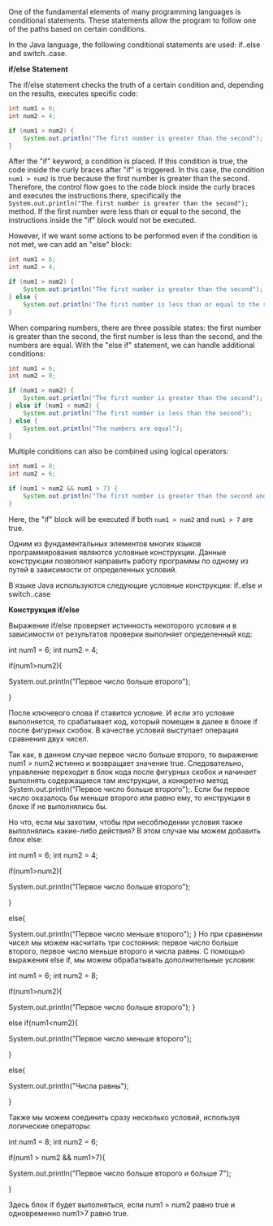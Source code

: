 One of the fundamental elements of many programming languages is conditional statements. These statements allow the program to follow one of the paths based on certain conditions.

In the Java language, the following conditional statements are used: if..else and switch..case.

**if/else Statement**

The if/else statement checks the truth of a certain condition and, depending on the results, executes specific code:

```java
int num1 = 6;
int num2 = 4;

if (num1 > num2) {
    System.out.println("The first number is greater than the second");
}
```

After the "if" keyword, a condition is placed. If this condition is true, the code inside the curly braces after "if" is triggered. In this case, the condition `num1 > num2` is true because the first number is greater than the second. Therefore, the control flow goes to the code block inside the curly braces and executes the instructions there, specifically the `System.out.println("The first number is greater than the second");` method. If the first number were less than or equal to the second, the instructions inside the "if" block would not be executed.

However, if we want some actions to be performed even if the condition is not met, we can add an "else" block:

```java
int num1 = 6;
int num2 = 4;

if (num1 > num2) {
    System.out.println("The first number is greater than the second");
} else {
    System.out.println("The first number is less than or equal to the second");
}
```

When comparing numbers, there are three possible states: the first number is greater than the second, the first number is less than the second, and the numbers are equal. With the "else if" statement, we can handle additional conditions:

```java
int num1 = 6;
int num2 = 8;

if (num1 > num2) {
    System.out.println("The first number is greater than the second");
} else if (num1 < num2) {
    System.out.println("The first number is less than the second");
} else {
    System.out.println("The numbers are equal");
}
```

Multiple conditions can also be combined using logical operators:

```java
int num1 = 8;
int num2 = 6;

if (num1 > num2 && num1 > 7) {
    System.out.println("The first number is greater than the second and greater than 7");
}
```

Here, the "if" block will be executed if both `num1 > num2` and `num1 > 7` are true.



Одним из фундаментальных элементов многих языков программирования являются условные конструкции. Данные конструкции позволяют направить работу программы по одному из путей в зависимости от определенных условий.

В языке Java используются следующие условные конструкции: if..else и switch..case

**Конструкция if/else**

Выражение if/else проверяет истинность некоторого условия и в зависимости от результатов проверки 
выполняет определенный код:

int num1 = 6;
int num2 = 4;

if(num1>num2){

System.out.println("Первое число больше второго");

}

После ключевого слова if ставится условие. И если это условие выполняется, то срабатывает код, который помещен в далее в блоке if после фигурных скобок. В качестве условий выступает операция сравнения двух чисел.

Так как, в данном случае первое число больше второго, то выражение num1 > num2 истинно и возвращает значение true. Следовательно, управление переходит в блок кода после фигурных скобок и начинает выполнять содержащиеся там инструкции, а конкретно метод System.out.println("Первое число больше второго");. Если бы первое число оказалось бы меньше второго или равно ему, то инструкции в блоке if не выполнялись бы.

Но что, если мы захотим, чтобы при несоблюдении условия также выполнялись какие-либо действия? В этом случае мы можем добавить блок else:

int num1 = 6;
int num2 = 4;

if(num1>num2){

System.out.println("Первое число больше второго");

}

else{

System.out.println("Первое число меньше второго");
}
Но при сравнении чисел мы можем насчитать три состояния: первое число больше второго, первое число меньше второго и числа равны. С помощью выражения else if, мы можем обрабатывать дополнительные условия:

int num1 = 6;
int num2 = 8;

if(num1>num2){

System.out.println("Первое число больше второго");
}

else if(num1<num2){

System.out.println("Первое число меньше второго");

}

else{

System.out.println("Числа равны");

}

Также мы можем соединить сразу несколько условий, используя логические операторы:

int num1 = 8;
int num2 = 6;

if(num1 > num2 && num1>7){

System.out.println("Первое число больше второго и больше 7");

}

Здесь блок if будет выполняться, если num1 > num2 равно true и одновременно num1>7 равно true.